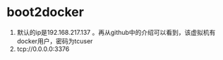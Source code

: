 # boot2docker
1. 默认的ip是192.168.217.137 。再从github中的介绍可以看到，该虚拟机有docker用户，密码为tcuser 
2. tcp://0.0.0.0:3376 
